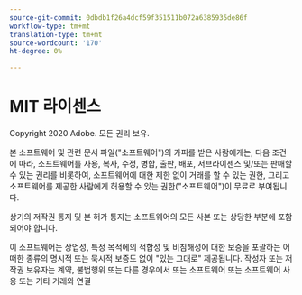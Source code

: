 ```yaml
---
source-git-commit: 0dbdb1f26a4dcf59f351511b072a6385935de86f
workflow-type: tm+mt
translation-type: tm+mt
source-wordcount: '170'
ht-degree: 0%

---
```

# MIT 라이센스

Copyright 2020 Adobe. 모든 권리 보유.

본 소프트웨어 및 관련 문서 파일(&quot;소프트웨어&quot;)의 카피를 받은 사람에게는, 다음 조건에 따라, 소프트웨어를 사용, 복사, 수정, 병합, 출판, 배포, 서브라이센스 및/또는 판매할 수 있는 권리를 비롯하여, 소프트웨어에 대한 제한 없이 거래를 할 수 있는 권한, 그리고 소프트웨어를 제공한 사람에게 허용할 수 있는 권한(&quot;소프트웨어&quot;)이 무료로 부여됩니다.

상기의 저작권 통지 및 본 허가 통지는 소프트웨어의 모든 사본 또는 상당한 부분에 포함되어야 합니다.

이 소프트웨어는 상업성, 특정 목적에의 적합성 및 비침해성에 대한 보증을 포괄하는 어떠한 종류의 명시적 또는 묵시적 보증도 없이 &quot;있는 그대로&quot; 제공됩니다. 작성자 또는 저작권 보유자는 계약, 불법행위 또는 다른 경우에서 또는 소프트웨어 또는 소프트웨어 사용 또는 기타 거래와 연결
